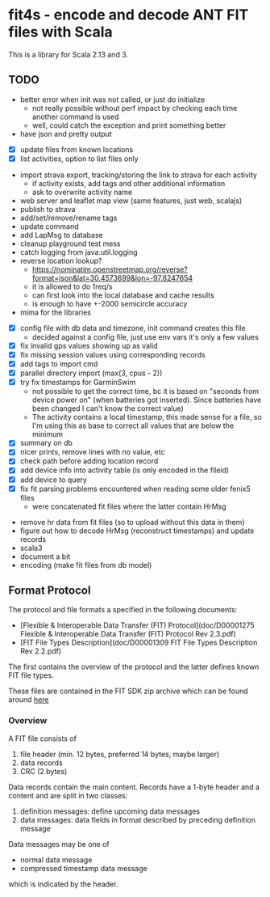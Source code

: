 # fit4s - encode and decode ANT FIT files with Scala

This is a library for Scala 2.13 and 3.

## TODO

- better error when init was not called, or just do initialize
  - not really possible without perf impact by checking each time
    another command is used
  - well, could catch the exception and print something better
- have json and pretty output
- [x] update files from known locations
- [x] list activities, option to list files only 
- import strava export, tracking/storing the link to strava for each activity
  - if activity exists, add tags and other additional information
  - ask to overwrite activity name
- web server and leaflet map view (same features, just web, scalajs)
- publish to strava 
- add/set/remove/rename tags
- update command
- add LapMsg to database
- cleanup playground test mess
- catch logging from java.util.logging
- reverse location lookup?
  - https://nominatim.openstreetmap.org/reverse?format=json&lat=30.4573699&lon=-97.8247654
  - it is allowed to do 1req/s
  - can first look into the local database and cache results
  - is enough to have +-2000 semicircle accuracy
- mima for the libraries
- [x] config file with db data and timezone, init command creates this file
  - decided against a config file, just use env vars it's only a few values
- [x] fix invalid gps values showing up as valid
- [x] fix missing session values using corresponding records
- [x] add tags to import cmd
- [x] parallel directory import (max(3, cpus - 2))
- [x] try fix timestamps for GarminSwim
  - not possible to get the correct time, bc it is based on "seconds
    from device power on" (when batteries got inserted). Since
    batteries have been changed I can't know the correct value)
  - The activity contains a local timestamp, this made sense for a
    file, so I'm using this as base to correct all values that are
    below the minimum
- [x] summary on db
- [x] nicer prints, remove lines with no value, etc
- [x] check path before adding location record
- [x] add device info into activity table (is only encoded in the fileid)
- [x] add device to query
- [x] fix fit parsing problems encountered when reading some older fenix5 files
  - were concatenated fit files where the latter contain HrMsg
- remove hr data from fit files (so to upload without this data in them)
- figure out how to decode HrMsg (reconstruct timestamps) and update records
- scala3
- document a bit
- encoding (make fit files from db model)

## Format Protocol

The protocol and file formats a specified in the following documents:

- [Flexible & Interoperable Data Transfer (FIT) Protocol](doc/D00001275 Flexible & Interoperable Data Transfer (FIT) Protocol Rev 2.3.pdf)
- [FIT File Types Description](doc/D00001309 FIT File Types Description Rev 2.2.pdf)

The first contains the overview of the protocol and the latter defines
known FIT file types.

These files are contained in the FIT SDK zip archive which can be found 
around [here](https://developer.garmin.com/fit/protocol/)

### Overview

A FIT file consists of

1. file header (min. 12 bytes, preferred 14 bytes, maybe larger)
2. data records
3. CRC (2 bytes)

Data records contain the main content. Records have a 1-byte header
and a content and are split in two classes:

1. definition messages: define upcoming data messages
2. data messages: data fields in format described by preceding
   definition message

Data messages may be one of

- normal data message
- compressed timestamp data message

which is indicated by the header.
